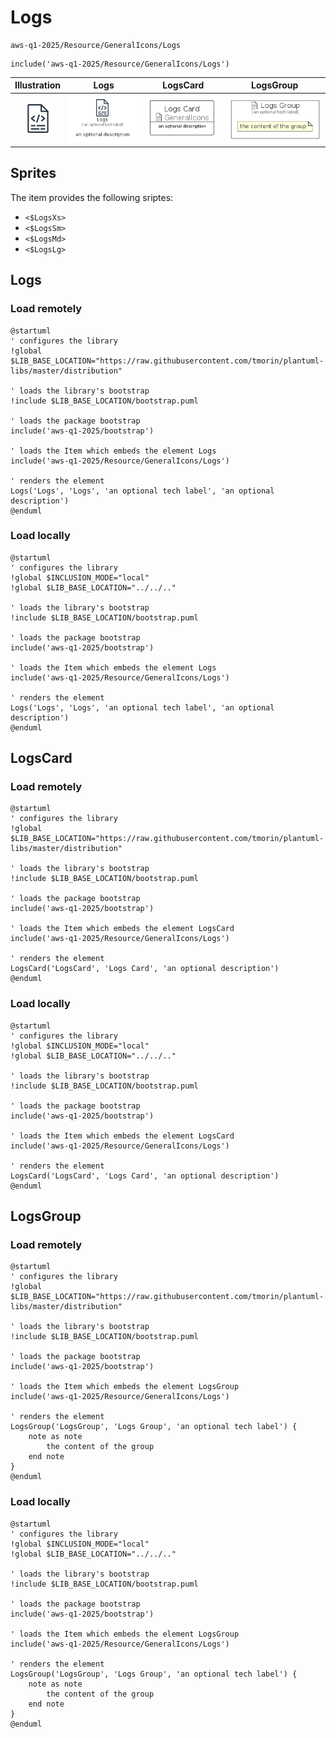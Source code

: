 # Logs


```text
aws-q1-2025/Resource/GeneralIcons/Logs
```

```text
include('aws-q1-2025/Resource/GeneralIcons/Logs')
```



| Illustration | Logs | LogsCard | LogsGroup |
| :---: | :---: | :---: | :---: |
| ![illustration for Illustration](../../../aws-q1-2025/Resource/GeneralIcons/Logs.png) | ![illustration for Logs](../../../aws-q1-2025/Resource/GeneralIcons/Logs.Local.png) | ![illustration for LogsCard](../../../aws-q1-2025/Resource/GeneralIcons/LogsCard.Local.png) | ![illustration for LogsGroup](../../../aws-q1-2025/Resource/GeneralIcons/LogsGroup.Local.png) |



## Sprites
The item provides the following sriptes:

- `<$LogsXs>`
- `<$LogsSm>`
- `<$LogsMd>`
- `<$LogsLg>`





## Logs

### Load remotely
```plantuml
@startuml
' configures the library
!global $LIB_BASE_LOCATION="https://raw.githubusercontent.com/tmorin/plantuml-libs/master/distribution"

' loads the library's bootstrap
!include $LIB_BASE_LOCATION/bootstrap.puml

' loads the package bootstrap
include('aws-q1-2025/bootstrap')

' loads the Item which embeds the element Logs
include('aws-q1-2025/Resource/GeneralIcons/Logs')

' renders the element
Logs('Logs', 'Logs', 'an optional tech label', 'an optional description')
@enduml
```

### Load locally
```plantuml
@startuml
' configures the library
!global $INCLUSION_MODE="local"
!global $LIB_BASE_LOCATION="../../.."

' loads the library's bootstrap
!include $LIB_BASE_LOCATION/bootstrap.puml

' loads the package bootstrap
include('aws-q1-2025/bootstrap')

' loads the Item which embeds the element Logs
include('aws-q1-2025/Resource/GeneralIcons/Logs')

' renders the element
Logs('Logs', 'Logs', 'an optional tech label', 'an optional description')
@enduml
```

## LogsCard

### Load remotely
```plantuml
@startuml
' configures the library
!global $LIB_BASE_LOCATION="https://raw.githubusercontent.com/tmorin/plantuml-libs/master/distribution"

' loads the library's bootstrap
!include $LIB_BASE_LOCATION/bootstrap.puml

' loads the package bootstrap
include('aws-q1-2025/bootstrap')

' loads the Item which embeds the element LogsCard
include('aws-q1-2025/Resource/GeneralIcons/Logs')

' renders the element
LogsCard('LogsCard', 'Logs Card', 'an optional description')
@enduml
```

### Load locally
```plantuml
@startuml
' configures the library
!global $INCLUSION_MODE="local"
!global $LIB_BASE_LOCATION="../../.."

' loads the library's bootstrap
!include $LIB_BASE_LOCATION/bootstrap.puml

' loads the package bootstrap
include('aws-q1-2025/bootstrap')

' loads the Item which embeds the element LogsCard
include('aws-q1-2025/Resource/GeneralIcons/Logs')

' renders the element
LogsCard('LogsCard', 'Logs Card', 'an optional description')
@enduml
```

## LogsGroup

### Load remotely
```plantuml
@startuml
' configures the library
!global $LIB_BASE_LOCATION="https://raw.githubusercontent.com/tmorin/plantuml-libs/master/distribution"

' loads the library's bootstrap
!include $LIB_BASE_LOCATION/bootstrap.puml

' loads the package bootstrap
include('aws-q1-2025/bootstrap')

' loads the Item which embeds the element LogsGroup
include('aws-q1-2025/Resource/GeneralIcons/Logs')

' renders the element
LogsGroup('LogsGroup', 'Logs Group', 'an optional tech label') {
    note as note
        the content of the group
    end note
}
@enduml
```

### Load locally
```plantuml
@startuml
' configures the library
!global $INCLUSION_MODE="local"
!global $LIB_BASE_LOCATION="../../.."

' loads the library's bootstrap
!include $LIB_BASE_LOCATION/bootstrap.puml

' loads the package bootstrap
include('aws-q1-2025/bootstrap')

' loads the Item which embeds the element LogsGroup
include('aws-q1-2025/Resource/GeneralIcons/Logs')

' renders the element
LogsGroup('LogsGroup', 'Logs Group', 'an optional tech label') {
    note as note
        the content of the group
    end note
}
@enduml
```

